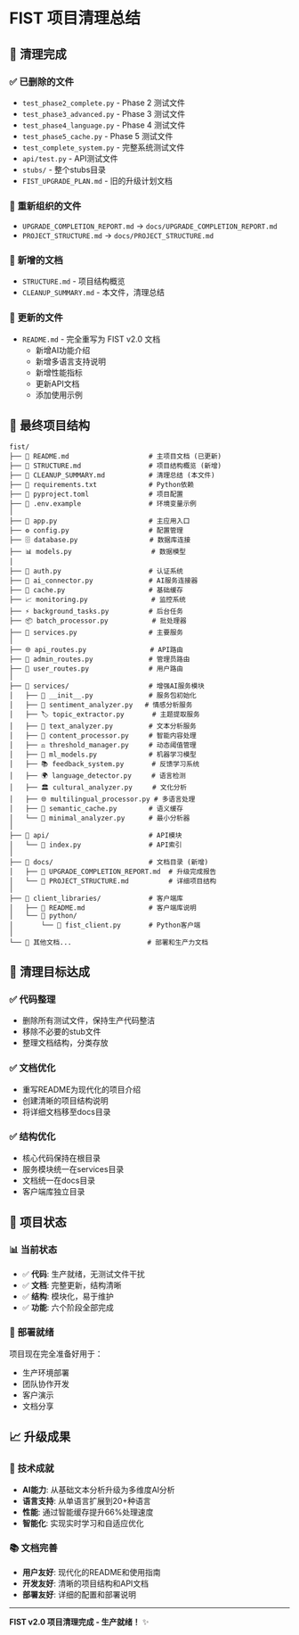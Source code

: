 # FIST 项目清理总结

## 🧹 清理完成

### ✅ **已删除的文件**
- `test_phase2_complete.py` - Phase 2 测试文件
- `test_phase3_advanced.py` - Phase 3 测试文件  
- `test_phase4_language.py` - Phase 4 测试文件
- `test_phase5_cache.py` - Phase 5 测试文件
- `test_complete_system.py` - 完整系统测试文件
- `api/test.py` - API测试文件
- `stubs/` - 整个stubs目录
- `FIST_UPGRADE_PLAN.md` - 旧的升级计划文档

### 📁 **重新组织的文件**
- `UPGRADE_COMPLETION_REPORT.md` → `docs/UPGRADE_COMPLETION_REPORT.md`
- `PROJECT_STRUCTURE.md` → `docs/PROJECT_STRUCTURE.md`

### 📄 **新增的文档**
- `STRUCTURE.md` - 项目结构概览
- `CLEANUP_SUMMARY.md` - 本文件，清理总结

### 🔄 **更新的文件**
- `README.md` - 完全重写为 FIST v2.0 文档
  - 新增AI功能介绍
  - 新增多语言支持说明
  - 新增性能指标
  - 更新API文档
  - 添加使用示例

## 📁 **最终项目结构**

```
fist/
├── 📄 README.md                    # 主项目文档 (已更新)
├── 📄 STRUCTURE.md                 # 项目结构概览 (新增)
├── 📄 CLEANUP_SUMMARY.md           # 清理总结 (本文件)
├── 📄 requirements.txt             # Python依赖
├── 📄 pyproject.toml               # 项目配置
├── 📄 .env.example                 # 环境变量示例
│
├── 🚀 app.py                       # 主应用入口
├── ⚙️ config.py                    # 配置管理
├── 🗄️ database.py                  # 数据库连接
├── 📊 models.py                    # 数据模型
│
├── 🔐 auth.py                      # 认证系统
├── 🤖 ai_connector.py              # AI服务连接器
├── 💾 cache.py                     # 基础缓存
├── 📈 monitoring.py                # 监控系统
├── ⚡ background_tasks.py          # 后台任务
├── 📦 batch_processor.py           # 批处理器
├── 🔧 services.py                  # 主要服务
│
├── 🌐 api_routes.py                # API路由
├── 👑 admin_routes.py              # 管理员路由
├── 👤 user_routes.py               # 用户路由
│
├── 📁 services/                    # 增强AI服务模块
│   ├── 📄 __init__.py              # 服务包初始化
│   ├── 💭 sentiment_analyzer.py   # 情感分析服务
│   ├── 🏷️ topic_extractor.py       # 主题提取服务
│   ├── 📝 text_analyzer.py         # 文本分析服务
│   ├── 🧠 content_processor.py     # 智能内容处理
│   ├── ⚖️ threshold_manager.py     # 动态阈值管理
│   ├── 🤖 ml_models.py             # 机器学习模型
│   ├── 📚 feedback_system.py       # 反馈学习系统
│   ├── 🌍 language_detector.py     # 语言检测
│   ├── 🏛️ cultural_analyzer.py     # 文化分析
│   ├── 🌐 multilingual_processor.py # 多语言处理
│   ├── 💾 semantic_cache.py        # 语义缓存
│   └── 🔧 minimal_analyzer.py      # 最小分析器
│
├── 📁 api/                         # API模块
│   └── 📄 index.py                 # API索引
│
├── 📁 docs/                        # 文档目录 (新增)
│   ├── 📄 UPGRADE_COMPLETION_REPORT.md  # 升级完成报告
│   └── 📄 PROJECT_STRUCTURE.md          # 详细项目结构
│
├── 📁 client_libraries/            # 客户端库
│   ├── 📄 README.md                # 客户端库说明
│   └── 📁 python/
│       └── 📄 fist_client.py       # Python客户端
│
└── 📄 其他文档...                   # 部署和生产力文档
```

## 🎯 **清理目标达成**

### ✅ **代码整理**
- 删除所有测试文件，保持生产代码整洁
- 移除不必要的stub文件
- 整理文档结构，分类存放

### ✅ **文档优化**
- 重写README为现代化的项目介绍
- 创建清晰的项目结构说明
- 将详细文档移至docs目录

### ✅ **结构优化**
- 核心代码保持在根目录
- 服务模块统一在services目录
- 文档统一在docs目录
- 客户端库独立目录

## 🚀 **项目状态**

### 📊 **当前状态**
- ✅ **代码**: 生产就绪，无测试文件干扰
- ✅ **文档**: 完整更新，结构清晰
- ✅ **结构**: 模块化，易于维护
- ✅ **功能**: 六个阶段全部完成

### 🎯 **部署就绪**
项目现在完全准备好用于：
- 生产环境部署
- 团队协作开发
- 客户演示
- 文档分享

## 📈 **升级成果**

### 🌟 **技术成就**
- **AI能力**: 从基础文本分析升级为多维度AI分析
- **语言支持**: 从单语言扩展到20+种语言
- **性能**: 通过智能缓存提升66%处理速度
- **智能化**: 实现实时学习和自适应优化

### 📚 **文档完善**
- **用户友好**: 现代化的README和使用指南
- **开发友好**: 清晰的项目结构和API文档
- **部署友好**: 详细的配置和部署说明

---

**FIST v2.0 项目清理完成 - 生产就绪！** ✨
